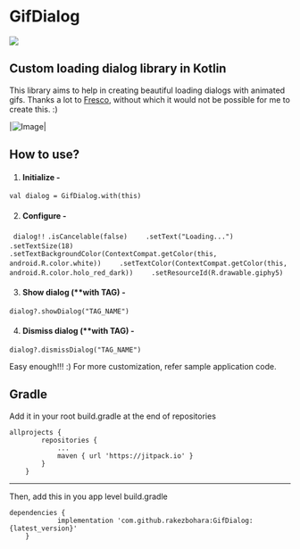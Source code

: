 
# GifDialog
 
[![](https://jitpack.io/v/rakezbohara/GifDialog.svg)](https://jitpack.io/#rakezbohara/GifDialog)

## Custom loading dialog library in Kotlin
This library aims to help in creating beautiful loading dialogs with animated gifs.
Thanks a lot to [Fresco](https://github.com/facebook/fresco), without which it would not be possible for me to create this. :)

|![Image](https://github.com/aliwaris0572/GifDialog/blob/master/art/screen.gif)| 


## How to use?

 1. #### Initialize - 
 `val dialog = GifDialog.with(this)`
 
 2. #### Configure - 
  ` dialog!!`
 `.isCancelable(false)`
`    .setText("Loading...")`
  `  .setTextSize(18)`
`    .setTextBackgroundColor(ContextCompat.getColor(this, android.R.color.white))`
`    .setTextColor(ContextCompat.getColor(this, android.R.color.holo_red_dark))`
`    .setResourceId(R.drawable.giphy5)`

 3. #### Show dialog (**with TAG) - 
 `dialog?.showDialog("TAG_NAME")`
 
 4. #### Dismiss dialog (**with TAG) - 
 `dialog?.dismissDialog("TAG_NAME")`
 
Easy enough!!! :)
For more customization, refer sample application code.

## Gradle
Add it in your root build.gradle at the end of repositories

    allprojects {
		    repositories {
			    ...
			    maven { url 'https://jitpack.io' }
		    }
	    }
  
---------------------------------------------------------------

Then, add this in you app level build.gradle

    dependencies {
	            implementation 'com.github.rakezbohara:GifDialog:{latest_version}'
	    }
